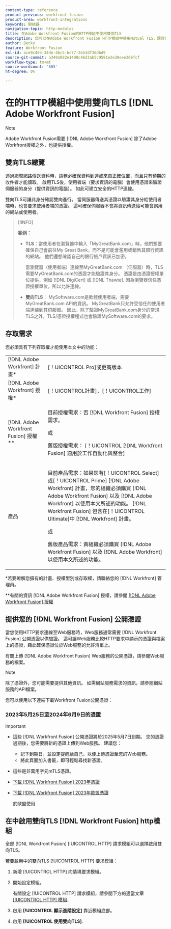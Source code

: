 ```yaml
---
content-type: reference
product-previous: workfront-fusion
product-area: workfront-integrations
keywords: 聯結器
navigation-topic: http-modules
title: 在Adobe Workfront Fusion的HTTP模組中使用雙向TLS
description: 您可以在Adobe Workfront Fusion HTTP模組中使用Mutual TLS，讓資訊交易的兩端都能驗證對方的身分。
author: Becky
feature: Workfront Fusion
exl-id: ace9c404-34de-4bc5-bc77-2e53df36dbd9
source-git-commit: a340a082e1490c46d3ab5c9591e2e30eee266fcf
workflow-type: tm+mt
source-wordcount: '665'
ht-degree: 0%

---
```


# 在的HTTP模組中使用雙向TLS [!DNL Adobe Workfront Fusion]

>[!NOTE]
>
>Adobe Workfront Fusion需要 [!DNL Adobe Workfront Fusion] 除了Adobe Workfront授權之外，也提供授權。

## 雙向TLS總覽

透過網際網路傳送資料時，請務必確保資料到達或來自正確位置，而且只有預期的收件者才能讀取。 啟用TLS後，使用者端（要求資訊的電腦）會使用憑證來驗證伺服器的身分（提供資訊的電腦）。 如此可建立安全的HTTP連線。

雙向TLS可讓此身分確認雙向進行。 當伺服器傳送其憑證以驗證其身分給使用者端時，也會要求使用者端的憑證。 這可確保伺服器不會將資訊傳送給可能會誤用的網站或使用者。

>[!INFO]
>
>**範例：**
>
>* **TLS**：當使用者在瀏覽器中輸入「MyGreatBank.com」時，他們想要確保自己會前往My Great Bank，而不是可能會濫用或銷售其銀行資訊的網站。 他們還想確認自己的銀行帳戶資訊已加密。
>
>   當瀏覽器（使用者端）連線至MyGreatBank.com （伺服器）時，TLS需要MyGreatBank.com的憑證才能驗證其身分。 憑證是由憑證授權單位提供，例如 [!DNL DigiCert] 或 [!DNL Thawte]. 因為瀏覽器信任憑證授權單位，所以允許連線。
>
>* **雙向TLS**： MySoftware.com是軟體使用者端，需要MyGreatBank.com API的資訊。 MyGreatBank只允許受信任的使用者端連線到其伺服器。 因此，除了驗證MyGreatBank.com身分的常規TLS之外，TLS/憑證授權程式也會驗證MySoftware.com的要求。

## 存取需求

您必須具有下列存取權才能使用本文中的功能：

<table style="table-layout:auto"> 
 <col> 
 <col> 
 <tbody> 
  <tr> 
   <td role="rowheader">[!DNL Adobe Workfront] 計畫*</td> 
   <td> <p>[！UICONTROL Pro]或更高版本</p> </td> 
  </tr> 
  <tr data-mc-conditions=""> 
   <td role="rowheader">[!DNL Adobe Workfront] 授權*</td> 
   <td> <p>[！UICONTROL計畫]，[！UICONTROL工作]</p> </td> 
  </tr> 
  <tr> 
   <td role="rowheader">[!DNL Adobe Workfront Fusion] 授權**</td> 
   <td>
   <p>目前授權需求：否 [!DNL Workfront Fusion] 授權需求。</p>
   <p>或</p>
   <p>舊版授權需求： [！UICONTROL [!DNL Workfront Fusion] 適用於工作自動化與整合] </p>
   </td> 
  </tr> 
  <tr> 
   <td role="rowheader">產品</td> 
   <td>
   <p>目前產品需求：如果您有[！UICONTROL Select]或[！UICONTROL Prime] [!DNL Adobe Workfront] 計畫，您的組織必須購買 [!DNL Adobe Workfront Fusion] 以及 [!DNL Adobe Workfront] 以使用本文所述的功能。 [!DNL Workfront Fusion] 包含在[！UICONTROL Ultimate]中 [!DNL Workfront] 計畫。</p>
   <p>或</p>
   <p>舊版產品需求：貴組織必須購買 [!DNL Adobe Workfront Fusion] 以及 [!DNL Adobe Workfront] 以使用本文所述的功能。</p>
   </td> 
  </tr> 
 </tbody> 
</table>

&#42;若要瞭解您擁有的計畫、授權型別或存取權，請聯絡您的 [!DNL Workfront] 管理員。

&#42;&#42;有關的資訊 [!DNL Adobe Workfront Fusion] 授權，請參閱 [[!DNL Adobe Workfront Fusion] 授權](../../../workfront-fusion/get-started/license-automation-vs-integration.md)

## 提供您的 [!DNL Workfront Fusion] 公開憑證


當您使用HTTP要求連線至Web服務時，Web服務通常需要 [!DNL Workfront Fusion] 公開憑證以供驗證。 這可讓Web服務比較HTTP要求中顯示的憑證與檔案上的憑證，藉此確保憑證位於Web服務的允許清單上。

有關上傳 [!DNL Adobe Workfront Fusion] Web服務的公開憑證，請參閱Web服務的檔案。

>[!NOTE]
>
>除了憑證外，您可能需要提供其他資訊。 如需網站服務需求的資訊，請參閱網站服務的API檔案。

您可以使用以下連結下載Workfront Fusion公開憑證：

### 2023年5月25日至2024年6月9日的憑證

>[!IMPORTANT]
>
>* 這些 [!DNL Workfront Fusion] 公開憑證將於2025年5月7日到期。 您的憑證過期後，您需要將新的憑證上傳到Web服務。 建議您：
>
>   * 記下到期日，並設定提醒給自己，以便上傳憑證至您的Web服務。
>   * 將此頁面加入書籤，即可輕鬆尋找新憑證。
>
>* 這些是非萬用字元mTLS憑證。

* [下載 [!DNL Workfront Fusion] 2023年憑證](/help/quicksilver/workfront-fusion/apps-and-their-modules/http-modules/assets/fusion-prod-us-mtls-certificate.pem)
* [下載 [!DNL Workfront Fusion] 2023年歐盟憑證](/help/quicksilver/workfront-fusion/apps-and-their-modules/http-modules/assets/fusion-prod-eu-mtls-certificate.pem)

  於歐盟使用

<!--

### Certificates for November 14, 2022 - July 15, 2023

>[!IMPORTANT]
>
>* These [!DNL Workfront Fusion] public certificates expire on July 15, 2023.
>* These are wildcard mTLS certificates.

* [Download [!DNL Workfront Fusion] Certificate 2023](https://cdn.experience.workfront.com/Documentation/Workfront+Fusion+2.0+public+certificates/app_workfrontfusion_com-jul-15-2023+updated.cer)
* [Download [!DNL Workfront Fusion] EU Certificate 2023](https://cdn.experience.workfront.com/Documentation/Workfront+Fusion/app-eu_workfrontfusion_com-jul-15-2023.cer)

   For use in the EU 

   -->

## 在中啟用雙向TLS [!DNL Workfront Fusion] http模組

全部 [!DNL Workfront Fusion] [!UICONTROL HTTP] 請求模組可以選擇啟用雙向TLS。

若要啟用中的雙向TLS [!UICONTROL HTTP] 要求模組：

1. 新增 [!UICONTROL HTTP] 向情境要求模組。
1. 開始設定模組。

   有關設定 [!UICONTROL HTTP] 請求模組，請參閱下方的適當文章 [[!UICONTROL HTTP] 模組](../../../workfront-fusion/apps-and-their-modules/http-modules/http-modules-1.md).

1. 啟用 **[!UICONTROL 顯示進階設定]** 靠近模組底部。
1. 啟用 **[!UICONTROL 使用雙向TLS]**.
